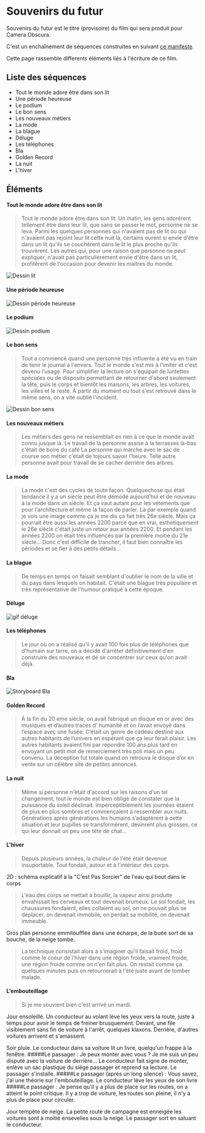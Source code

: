 # Souvenirs du futur

Souvenirs du futur est le titre (provisoire) du film qui sera produit pour Camera Obscura.

C'est un enchaînement de séquences construites en suivant [ce manifeste](manifeste.md).

Cette page rassemble differents éléments liés à l'écriture de ce film.


## Liste des séquences
- Tout le monde adore être dans son lit
- Une période heureuse
- Le podium
- Le bon sens
- Les nouveaux métiers
- La mode
- La blague
- Déluge
- Les téléphones
- Bla
- Golden Record
- La nuit
- L'hiver

## Éléments

#### Tout le monde adore être dans son lit

> Tout le monde adore être dans son lit. Un matin, les gens adorèrent tellement être dans leur lit, que sans se passer le mot, personne ne se leva. Parmi les quelques personnes qui n'avaient pas de lit ou qui n'avaient pas rejoint leur lit cette nuit là, certains eurent si envie d'être dans un lit qu'ils se couchèrent dans le lit le plus proche qu'ils trouvèrent. Les autres qui, pour une raison que personne ne peut expliquer, n'avait pas particulièrement envie d'être dans un lit, profitèrent de l'occasion pour devenir les maitres du monde. 

![Dessin lit](/contenu/dessins/lit.jpg)

#### Une période heureuse

![Dessin période heureuse](/contenu/dessins/files-d-attente.jpg)

#### Le podium

![Dessin podium](/contenu/dessins/podium.png)

#### Le bon sens

> Tout a commencé quand une personne très influente a été vu en train de tenir le journal à l'envers.
> Tout le monde s'est mis à l'imiter et c'est devenu l'usage. Pour simplifier la lecture on s'équipait de luntettes spéciales ou de disposits permettant de retourner d'abord seulement la tête, puis le corps et bientôt les maisons, les arbres, les voitures, les villes et le reste.
> À partir du moment ou tout s'est retrouvé dans le même sens, on a vite oublié l'incident. 


![Dessin bon sens](/contenu/dessins/bon-sens.png)


#### Les nouveaux métiers


> Les métiers des gens ne ressemblait en rien à ce que le monde avait connu jusque là.
> Le travail de la personne assise à la terrasses là-bas c'était de boire du café
> La personne qui marche avec le sac de course son métier c'était de tojours savoir l'heure.
> Telle autre personne avait pour travail de se cacher derrière des arbres.
 
#### La mode

> La mode c'est des cycles de toute façon. Quelquechose qui était tendance il y a un siècle peut être démodé aujourd'hui et de nouveau à la mode dans un siècle. Et ça vaut autant pour les vétements que pour l'architecture et même la façon de parler. Là par exemple quand je vois une image comme ça je me dis ça fait très 26e siècle. Mais ça pourrait être aussi les années 2200 parce que en vrai, esthetiquement le 26e siècle c'était juste un retour aux années 2200. Et pendant les années 2200 on était très influencés par la première moitié du 21e siècle... Donc c'est difficile de trancher, il faut bien connaître les périodes et se fier à des petits détails...

#### La blague

> De temps en temps on faisait semblant d'oublier le nom de la ville et du pays dans lesquels on habitait. C'était une blague très populaire et très représentative de l'humour pratiqué à cette époque.


#### Déluge

![gif déluge](/contenu/img/anim-deluge.gif)


#### Les téléphones

> Le jour où on a réalisé qu'il y avait 100 fois plus de téléphones que d'humain sur terre, on a décidé d'arrêter définitivement d'en construire des nouveaux et de se concentrer sur ceux qu'on avait déjà.

#### Bla

![Storyboard Bla](/contenu/dessins/blav2.jpg)

#### Golden Record

> À la fin du 20 eme siècle, on avait fabriqué un disque en or avec des musiques et d’autres traces d’ humanité et on l’avait envoyé dans l’espace avec une fusée. C’était un genre de cadeau destiné aux autres habitants de l’univers en espérant que ça leur ferait plaisir. Les autres habitants avaient fini par répondre 100 ans plus tard en envoyant un petit mot de remerciement très poli mais un peu convenu. La déception fut totale quand on retrouva le disque d’or en vente sur un célèbre site de petites annonces.

#### La nuit

> Même si personne n'ètait d'accord sur les raisons d'un tel changement, tout le monde est bien obligé de constater que la puissance du soleil déclinait. Imperceptiblement les journées étaient de plus en plus sombres et commençaient à ressembler aux nuits. Générations après générations les humains s’adaptèrent à cette situation et leur pupilles se transformèrent, devinrent plus grosses, ce qui leur donnait un peu une tête de chat...


#### L'hiver

> Depuis plusieurs années, la chaleur de l'été était devenue insuportable. Tout fondait, autour et à l'intérieur des corps.

2D : schéma explicatif à la "C'est Pas Sorcier" de l'eau qui bout dans le corps

> L'eau des corps se mettait à bouillir, la vapeur ainsi produite envahissait les cerveaux et tout devenait brumeux. Le sol fondait, les chaussures fondaient, elles collaient au sol, on ne pouvait plus se déplacer, on devenait immobile, on perdait sa mobilité, on devenait immeuble.

Gros plan personne emmitoufflée dans une écharpe, de la buée sort de sa bouche, de la neige tombe.

> La technique consistait alors à s'imaginer qu'il faisait froid, froid comme le coeur de l'hiver dans une région froide, vraiment froide, une région froide comme on n'en fait plus. On restait comme ça quelques minutes puis on retournerait à l'été juste avant de tomber malade.

#### L'embouteillage

> Si je me souvient bien c'est arrivé un mardi.

Jour ensoleillé. Un conducteur au volant lève les yeux vers la route, juste à temps pour avoir le temps de freiner brusquement. Devant, une file visiblement sans fin de voiture à l'arrêt, quelques klaxons. Derrière, d'autres voitures arrivent et s'amassent.

> 

Soir pluie. Le conducteur dans sa voiture lit un livre, quelqu'un frappe à la fenêtre. 
#####Le passager : Je peux monter avec vous ? Je me suis un peu disputé avec la voiture de derrière...
Le conducteur fait signe de monter, enlève un sac plastique du siège passager et reprend sa lecture. Le passager s'installe.
#####Le passager (après un long silence) : Vous savez, j'ai une théorie sur l'embouteillage.
Le conducteur  lève les yeux de son livre
#####Le passager : Je pense qu'il y a plus de place sur les routes, on a atteint le point critique. Il y a trop de voiture, les routes son pleine, il n'y a plus de place pour circuler.

Jour tempête de neige. La petite route de campagne est enneigée les voitures sont à moitié ensevelies sous la neige. Le passager sort en saluant le conducteur.
